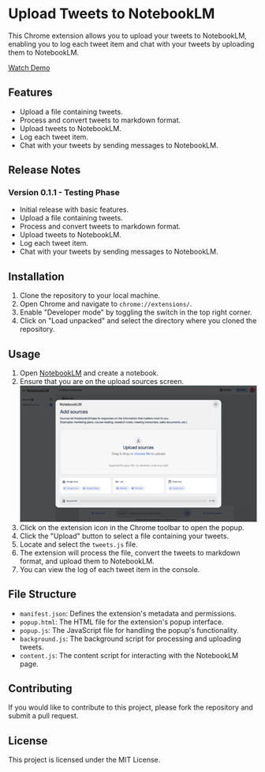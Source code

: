 # Upload Tweets to NotebookLM

This Chrome extension allows you to upload your tweets to NotebookLM, enabling you to log each tweet item and chat with your tweets by uploading them to NotebookLM.

[Watch Demo](https://www.loom.com/share/fd27db4ba85b430fabe4c174ac015b76?sid=60b82794-c364-4f91-95b0-c4e36e83c3b7)

## Features

- Upload a file containing tweets.
- Process and convert tweets to markdown format.
- Upload tweets to NotebookLM.
- Log each tweet item.
- Chat with your tweets by sending messages to NotebookLM.

## Release Notes

### Version 0.1.1 - Testing Phase

- Initial release with basic features.
- Upload a file containing tweets.
- Process and convert tweets to markdown format.
- Upload tweets to NotebookLM.
- Log each tweet item.
- Chat with your tweets by sending messages to NotebookLM.

## Installation

1. Clone the repository to your local machine.
2. Open Chrome and navigate to `chrome://extensions/`.
3. Enable "Developer mode" by toggling the switch in the top right corner.
4. Click on "Load unpacked" and select the directory where you cloned the repository.

## Usage

1. Open [NotebookLM](https://notebooklm.google.com/) and create a notebook.
2. Ensure that you are on the upload sources screen.
   ![Upload Sources Screen](./upload_sources.png)
3. Click on the extension icon in the Chrome toolbar to open the popup.
4. Click the "Upload" button to select a file containing your tweets.
5. Locate and select the `tweets.js` file.
6. The extension will process the file, convert the tweets to markdown format, and upload them to NotebookLM.
7. You can view the log of each tweet item in the console.

## File Structure

- `manifest.json`: Defines the extension's metadata and permissions.
- `popup.html`: The HTML file for the extension's popup interface.
- `popup.js`: The JavaScript file for handling the popup's functionality.
- `background.js`: The background script for processing and uploading tweets.
- `content.js`: The content script for interacting with the NotebookLM page.

## Contributing

If you would like to contribute to this project, please fork the repository and submit a pull request.

## License

This project is licensed under the MIT License.
